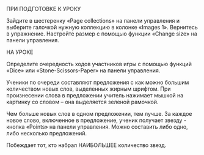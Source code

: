 ПРИ ПОДГОТОВКЕ К УРОКУ

Зайдите в шестеренку «Page collections» на панели управления и выберите галочкой нужную коллекцию в колонке «Images 1». Вернитесь в упражнение. Настройте размер с помощью функции «Change size» на панели управления.

НА УРОКЕ

Определите очередность ходов участников игры с помощью функций «Dice» или «Stone-Scissors-Paper» на панели управления.

Ученики по очереди составляют предложения с как можно большим количеством новых слов, выделенных жирным шрифтом. 
При произнесении слова в предложении учитель нажимает мышкой на картинку со словом – она выделяется зеленой рамочкой.

Чем больше новых слов в одном предложении, тем лучше. За каждое новое слово, включенное в предложение, ученик получает звезду - кнопка «Points» на панели управления.  Можно составить либо одно, либо несколько предложений.

Побеждает тот, кто набрал НАИБОЛЬШЕЕ количество звезд.
